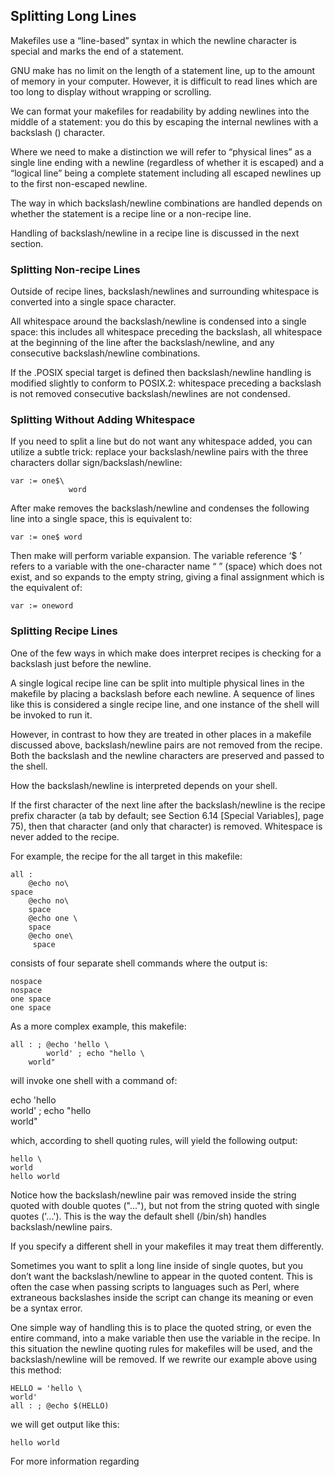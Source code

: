 ## Splitting Long Lines

Makefiles use a “line-based” syntax in which the newline character is special and marks the end of a statement.

GNU make has no limit on the length of a statement line, up to the amount of memory in your computer. However, it is difficult to read lines which are too long to display without wrapping or scrolling.

We can format your makefiles for readability by adding newlines into the middle of a statement: you do this by escaping the internal newlines with a backslash (\) character.

Where we need to make a distinction we will refer to “physical lines” as a single line ending with a newline (regardless of whether it is escaped) and a “logical line” being a complete statement including all escaped newlines up to the first non-escaped newline.

The way in which backslash/newline combinations are handled depends on whether the statement is a recipe line or a non-recipe line.

Handling of backslash/newline in a recipe line is discussed in the next section.



### Splitting Non-recipe Lines
Outside of recipe lines, backslash/newlines and surrounding whitespace is converted into a single space character.

All whitespace around the backslash/newline is condensed into a single space: this includes all whitespace preceding the backslash, all whitespace at the beginning of the line after the backslash/newline, and any consecutive backslash/newline combinations.

If the .POSIX special target is defined then backslash/newline handling is modified slightly to conform to POSIX.2:
	whitespace preceding a backslash is not removed
	consecutive backslash/newlines are not condensed.



### Splitting Without Adding Whitespace
If you need to split a line but do not want any whitespace added, you can utilize a subtle trick: replace your backslash/newline pairs with the three characters dollar sign/backslash/newline:

```make
var := one$\
			 word
```
After make removes the backslash/newline and condenses the following line into a single space, this is equivalent to:

```make
var := one$ word
```

Then make will perform variable expansion. The variable reference ‘$ ’ refers to a variable with the one-character name “ ” (space) which does not exist, and so expands to the empty string, giving a final assignment which is the equivalent of:

```make
var := oneword
```

### Splitting Recipe Lines
One of the few ways in which make does interpret recipes is checking for a backslash just before the newline.

A single logical recipe line can be split into multiple physical lines in the makefile by placing a backslash before each newline. A sequence of lines like this is considered a single recipe line, and one instance of the shell will be invoked to run it.

However, in contrast to how they are treated in other places in a makefile discussed above, backslash/newline pairs are not removed from the recipe. Both the backslash and the newline characters are preserved and passed to the shell.

How the backslash/newline is interpreted depends on your shell.

If the first character of the next line after the backslash/newline is the recipe prefix character (a tab by default; see Section 6.14 [Special Variables], page 75), then that character (and only that character) is removed. Whitespace is never added to the recipe.

For example, the recipe for the all target in this makefile:

```make
all :
	@echo no\
space
	@echo no\
	space
	@echo one \
	space
	@echo one\
	 space
```
consists of four separate shell commands where the output is:
```
nospace
nospace
one space
one space
```

As a more complex example, this makefile:

```make
all : ; @echo 'hello \
		world' ; echo "hello \
	world"
```

will invoke one shell with a command of:

echo 'hello \
world' ; echo "hello \
world"

which, according to shell quoting rules, will yield the following output:

```
hello \
world
hello world
```
Notice how the backslash/newline pair was removed inside the string quoted with double quotes ("..."), but not from the string quoted with single quotes ('...'). This is the way the default shell (/bin/sh) handles backslash/newline pairs.

If you specify a different shell in your makefiles it may treat them differently.

Sometimes you want to split a long line inside of single quotes, but you don’t want the backslash/newline to appear in the quoted content. This is often the case when passing scripts to languages such as Perl, where extraneous backslashes inside the script can change its meaning or even be a syntax error.

One simple way of handling this is to place the quoted string, or even the entire command, into a make variable then use the variable in the recipe. In this situation the newline quoting rules for makefiles will be used, and the backslash/newline will be removed. If we rewrite our example above using this method:

```make
HELLO = 'hello \
world'
all : ; @echo $(HELLO)
```

we will get output like this:

```
hello world
```
For more information regarding
